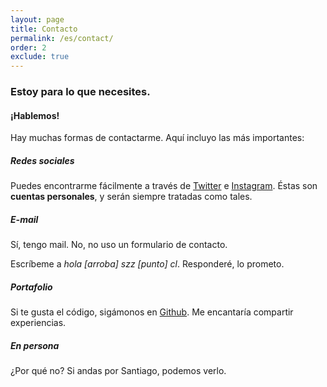 ```yaml
---
layout: page
title: Contacto
permalink: /es/contact/
order: 2
exclude: true
---
```


### Estoy para lo que necesites.
#### ¡Hablemos!

Hay muchas formas de contactarme. Aquí incluyo las más importantes:

##### Redes sociales

Puedes encontrarme fácilmente a través de [Twitter](https://twitter.com/szapatazavala) e [Instagram](https://instagram.com/sofiazapatazavala). Éstas son **cuentas personales**, y serán siempre tratadas como tales.

##### E-mail

Sí, tengo mail.
No, no uso un formulario de contacto.

Escríbeme a *hola [arroba] szz [punto] cl*. Responderé, lo prometo.

##### Portafolio

Si te gusta el código, sigámonos en [Github](https://github.com/sofiazapatazavala). Me encantaría compartir experiencias.

##### En persona

¿Por qué no? Si andas por Santiago, podemos verlo.
